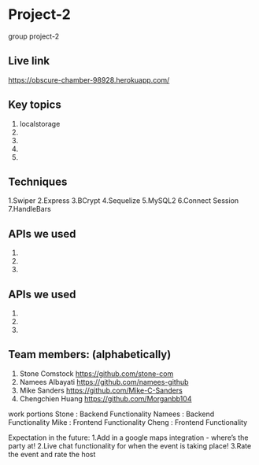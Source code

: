 # Project-2
group project-2

## Live link
https://obscure-chamber-98928.herokuapp.com/
 
## Key topics
1. localstorage
2. 
3. 
3. 
4. 


## Techniques
1.Swiper 
2.Express
3.BCrypt
4.Sequelize
5.MySQL2
6.Connect Session
7.HandleBars


## APIs we used
1. 
2.
3. 


## APIs we used
1. 
2. 
3. 

## Team members: (alphabetically)
1. Stone Comstock https://github.com/stone-com
2. Namees Albayati https://github.com/namees-github
3. Mike Sanders https://github.com/Mike-C-Sanders
4. Chengchien Huang https://github.com/Morganbb104

work portions
Stone : Backend Functionality
Namees : Backend Functionality 
Mike : Frontend Functionality
Cheng : Frontend Functionality

Expectation in the future:
1.Add in a google maps integration - where’s the party at!
2.Live chat functionality for when the event is taking place! 
3.Rate the event and rate the host
